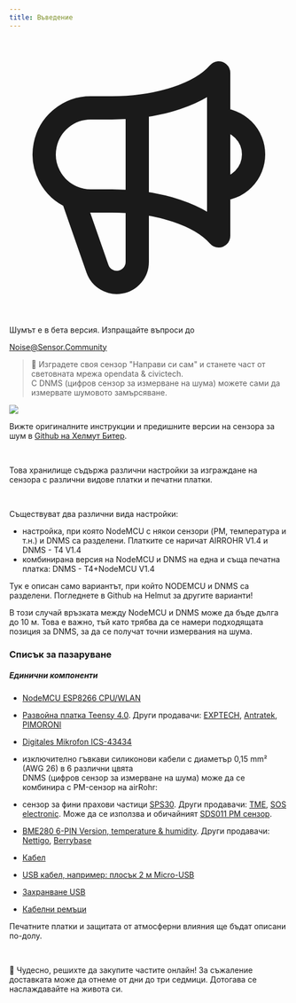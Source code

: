 ```yaml
---
title: Въведение
---
```


  <div class="max-w-screen-xl mx-auto pb-5">
    <div class="p-2 rounded-lg bg-indigo-100 shadow-lg sm:p-3">
    <div class="flex items-center">
          <span class="p-2 rounded-lg bg-indigo-500">
            <svg class="h-8 w-8 text-white" fill="none" viewBox="0 0 24 24" stroke="currentColor">
              <path stroke-linecap="round" stroke-linejoin="round" stroke-width="2" d="M11 5.882V19.24a1.76 1.76 0 01-3.417.592l-2.147-6.15M18 13a3 3 0 100-6M5.436 13.683A4.001 4.001 0 017 6h1.832c4.1 0 7.625-1.234 9.168-3v14c-1.543-1.766-5.067-3-9.168-3H7a3.988 3.988 0 01-1.564-.317z" />
            </svg>
          </span>
        <div class="flex-wrap flex">
          <p class="pt-1 text-indigo-700 font-medium">
               Шумът е в бета версия. Изпращайте въпроси до</p>
        <a href="mailto:Noise@Sensor.Community" class="ml-1 font-medium underline text-white hover:text-yellow-600">
                Noise@Sensor.Community</a>
        </div>
    </div>
  </div>
</div>

> 🚧 Изградете своя сензор "Направи си сам" и станете част от световната мрежа opendata & civictech. <br> С DNMS (цифров сензор за измерване на шума) можете сами да измервате шумовото замърсяване.

<img src="../docs/dnms/dnms-noise-measuring-sensor-kit.jpg" style="display: block; margin: 1em 0" loading="lazy"/>


Вижте оригиналните инструкции и предишните версии на сензора за шум в [Github на Хелмут Битер](https://github.com/hbitter/DNMS/tree/master/Manual).

<br>

Това хранилище съдържа различни настройки за изграждане на сензора с различни видове платки и печатни платки.

<br>

Съществуват два различни вида настройки:

* настройка, при която NodeMCU с някои сензори (PM, температура и т.н.) и DNMS са разделени. Платките се наричат AIRROHR V1.4 и DNMS - T4 V1.4
* комбинирана версия на NodeMCU и DNMS на една и съща печатна платка: DNMS - T4+NodeMCU V1.4

Тук е описан само вариантът, при който NODEMCU и DNMS са разделени. Погледнете в Github на Helmut за другите варианти!

В този случай връзката между NodeMCU и DNMS може да бъде дълга до 10 м. Това е важно, тъй като трябва да се намери подходящата позиция за DNMS, за да се получат точни измервания на шума.

### Списък за пазаруване
##### Единични компоненти
* [NodeMCU ESP8266 CPU/WLAN](https://www.aliexpress.com/wholesale?groupsort=1&SortType=price_asc&SearchText=nodemcu+v3+esp8266+ch340)
* [Развойна платка Teensy 4.0](https://www.pjrc.com/store/teensy40.html). Други продавачи: [EXPTECH](https://www.exp-tech.de/plattformen/teensy/9596/teensy-4.0-development-board), [Antratek](https://www.antratek.de/teensy-4-0), [PIMORONI](https://shop.pimoroni.com/products/teensy-4-0-development-board)
* [Digitales Mikrofon ICS-43434](https://www.tindie.com/products/onehorse/ics43434-i2s-digital-microphone/)
* изключително гъвкави силиконови кабели с диаметър 0,15 mm² (AWG 26) в 6 различни цвята
  <br>
  DNMS (цифров сензор за измерване на шума) може да се комбинира с PM-сензор на airRohr:

* сензор за фини прахови частици [SPS30](https://www.sparkfun.com/products/15103). Други продавачи: [TME](https://www.tme.eu/de/details/sps30/gassensoren/sensirion/1-101638-10/?brutto=1), [SOS electronic](https://www.soselectronic.de/products/sensirion/sps30-2-304234). Може да се използва и обичайният [SDS011 PM сензор](https://de.aliexpress.com/wholesale?catId=0&initiative_id=AS_20200813122806&SearchText=sds011).
* [BME280 6-PIN Version, temperature & humidity](https://www.aliexpress.com/wholesale?catId=0&initiative_id=SB_20200308040440&SearchText=bme280+-5V+%2B3.3V). Други продавачи: [Nettigo](https://nettigo.eu/products/module-pressure-humidity-and-temperature-sensor-bosch-bme280), [Berrybase](https://www.berrybase.de/sensoren-module/feuchtigkeit/gy-bme280-breakout-board-3in1-sensor-f-252-r-temperatur-luftfeuchtigkeit-und-luftdruck?c=92)
* [Кабел](http://www.aliexpress.com/wholesale?groupsort=1&SortType=price_asc&SearchText=Dupont+кабел+20см+женски-женски)
* [USB кабел, например: плосък 2 м Micro-USB](https://www.aliexpress.com/wholesale?catId=0&initiative_id=SB_20200308040708&SearchText=micro+usb+плосък+кабел+2м)
* [Захранване USB](https://www.aliexpress.com/wholesale?catId=0&initiative_id=SB_20200308040834&SearchText=single+micro+usb+eu+power+supply)
* [Кабелни ремъци](https://www.aliexpress.com/wholesale?catId=0&initiative_id=SB_20200308040852&SearchText=cable+ремъци)

Печатните платки и защитата от атмосферни влияния ще бъдат описани по-долу.

<br>

🙌 Чудесно, решихте да закупите частите онлайн!
За съжаление доставката може да отнеме от дни до три седмици.
Дотогава се наслаждавайте на живота си️.